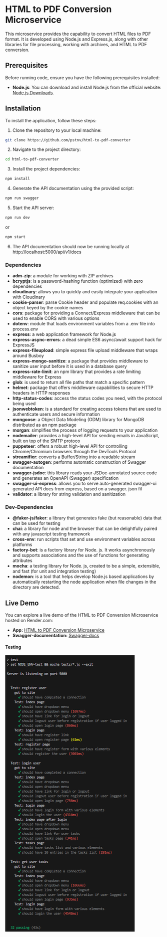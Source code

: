 # HTML to PDF Conversion Microservice

This microservice provides the capability to convert HTML files to PDF format. It is developed using Node.js and Express.js, along with other libraries for file processing, working with archives, and HTML to PDF conversion.

## Prerequisites

Before running code, ensure you have the following prerequisites installed:

-   **Node.js**: You can download and install Node.js from the official website: [Node.js Downloads](https://nodejs.org/en/download/).

## Installation

To install the application, follow these steps:

1. Clone the repository to your local machine:

```bash
git clone https://github.com/pstnv/html-to-pdf-converter
```

2. Navigate to the project directory:

```bash
cd html-to-pdf-converter
```

3. Install the project dependencies:

```bash
npm install
```

4. Generate the API documentation using the provided script:

```bash
npm run swagger
```

5. Start the API server:

```bash
npm run dev
```

or

```bash
npm start
```

6. The API documentation should now be running locally at http://localhost:5000/api/v1/docs

### Dependencies

-   **adm-zip**: a module for working with ZIP archives
-   **bcryptjs**: is a password-hashing function (optimized) with zero dependencies
-   **cloudinary**: allows you to quickly and easily integrate your application with Cloudinary
-   **cookie-parser**: parse Cookie header and populate req.cookies with an object keyed by the cookie names
-   **cors**: package for providing a Connect/Express middleware that can be used to enable CORS with various options
-   **dotenv**: module that loads environment variables from a .env file into process.env
-   **express**: a web application framework for Node.js
-   **express-async-errors**: a dead simple ES6 async/await support hack for ExpressJS
-   **express-fileupload**: simple express file upload middleware that wraps around Busboy
-   **express-mongo-sanitize**: a package that provides middleware to sanitize user input before it is used in a database query
-   **express-rate-limit**: an npm library that provides a rate limiting middleware for Express
-   **glob**: is used to return all file paths that match a specific pattern
-   **helmet**: package that offers middleware capabilities to secure HTTP headers in HTTP responses
-   **http-status-codes**: access the status codes you need, with the protocol being used
-   **jsonwebtoken**: is a standard for creating access tokens that are used to authenticate users and secure information
-   **mongoose**: a Object Data Modeling (ODM) library for MongoDB distributed as an npm package
-   **morgan**: simplifies the process of logging requests to your application
-   **nodemailer**: provides a high-level API for sending emails in JavaScript, built on top of the SMTP protoco
-   **puppeteer**: offers a robust high-level API for controlling Chrome/Chromium browsers through the DevTools Protocol
-   **streamifier**: converts a Buffer/String into a readable stream
-   **swagger-autogen**: performs automatic construction of Swagger documentation
-   **swagger-jsdoc**: this library reads your JSDoc-annotated source code and generates an OpenAPI (Swagger) specification
-   **swagger-ui-express**: allows you to serve auto-generated swagger-ui generated API docs from express, based on a swagger. json fil
-   **validator**: a library for string validation and sanitization

### Dev-Dependencies

-   **@faker-js/faker**: a library that generates fake (but reasonable) data that can be used for testing
-   **chai**: a library for node and the browser that can be delightfully paired with any javascript testing framework
-   **cross-env**: run scripts that set and use environment variables across platforms
-   **factory-bot**: is a factory library for Node. js. It works asynchronously and supports associations and the use of functions for generating attributes
-   **mocha**: a testing library for Node. js, created to be a simple, extensible, and fast (for unit and integration testing)
-   **nodemon**: is a tool that helps develop Node.js based applications by automatically restarting the node application when file changes in the directory are detected.

## Live Demo

You can explore a live demo of the HTML to PDF Conversion Microservice hosted on Render.com:

-   **App:** [HTML to PDF Conversion Microservice](https://html-to-pdf-converter-eng.onrender.com/)
-   **Swagger-documentation:** [Swagger-docs](http://localhost:5000/api/v1/docs)

#### Testing

<img src="public/assets/tests/tests log_eng.png" alt="Test Documentation" valign="middle" />